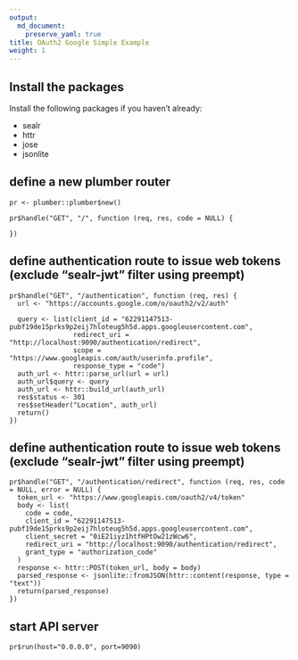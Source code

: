 ```yaml
---
output: 
  md_document:
    preserve_yaml: true
title: OAuth2 Google Simple Example
weight: 1
---
```


Install the packages
--------------------

Install the following packages if you haven’t already:

-   sealr
-   httr
-   jose
-   jsonlite

define a new plumber router
---------------------------

    pr <- plumber::plumber$new()

    pr$handle("GET", "/", function (req, res, code = NULL) {

    })

define authentication route to issue web tokens (exclude “sealr-jwt” filter using preempt)
------------------------------------------------------------------------------------------

    pr$handle("GET", "/authentication", function (req, res) {
      url <- "https://accounts.google.com/o/oauth2/v2/auth"

      query <- list(client_id = "62291147513-pubf19de15prks9p2eij7hloteug5h5d.apps.googleusercontent.com",
                    redirect_uri = "http://localhost:9090/authentication/redirect",
                    scope = "https://www.googleapis.com/auth/userinfo.profile",
                    response_type = "code")
      auth_url <- httr::parse_url(url = url)
      auth_url$query <- query
      auth_url <- httr::build_url(auth_url)
      res$status <- 301
      res$setHeader("Location", auth_url)
      return()
    })

define authentication route to issue web tokens (exclude “sealr-jwt” filter using preempt)
------------------------------------------------------------------------------------------

    pr$handle("GET", "/authentication/redirect", function (req, res, code = NULL, error = NULL) {
      token_url <- "https://www.googleapis.com/oauth2/v4/token"
      body <- list(
        code = code,
        client_id = "62291147513-pubf19de15prks9p2eij7hloteug5h5d.apps.googleusercontent.com",
        client_secret = "0iE21iyz1htfHPtOw21zWcw6",
        redirect_uri = "http://localhost:9090/authentication/redirect",
        grant_type = "authorization_code"
      )
      response <- httr::POST(token_url, body = body)
      parsed_response <- jsonlite::fromJSON(httr::content(response, type = "text"))
      return(parsed_response)
    })

start API server
----------------

    pr$run(host="0.0.0.0", port=9090)
